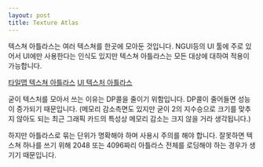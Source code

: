 ```yaml
---
layout: post
title: Texture Atlas
---
```


텍스쳐 아틀라스는 여러 텍스쳐를 한곳에 모아둔 것입니다. NGUI등의 UI 툴에 주로 있어서 UI에만 사용한다는 인식도 있지만 텍스쳐 아틀라스는 모든 대상에 대하여 적용이 가능합니다.

[타일맵 텍스쳐 아틀라스](https://nyhya.tistory.com/166)
[UI 텍스처 아틀라스](https://playlectric.com/free/open-ui-free-user-interface-textures-casual-games/)

굳이 텍스처를 모아서 쓰는 이유는 DP콜을 줄이기 위함입니다. DP콜이 줄어들면 성능이 증가되기 때문입니다. (메모리 감소측면도 있지만 굳이 2의 지수승으로 크기를 맞추지 않아도 되는 최근 그래픽 카드의 특성상 메모리 감소는 크지 않을 거라 생각됩니다.)

하지만 아틀라스로 묶는 단위가 명확해야 하며 사용시 주의를 해야 합니다. 잘못하면 텍스쳐 하나를 쓰기 위해 2048 또는 4096짜리 아틀라스 전체를 로딩해야 하는 경우가 생기기 때문입니다. 

